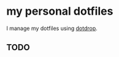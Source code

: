 # my personal dotfiles

I manage my dotfiles using [dotdrop](https://github.com/deadc0de6/dotdrop).

## TODO
